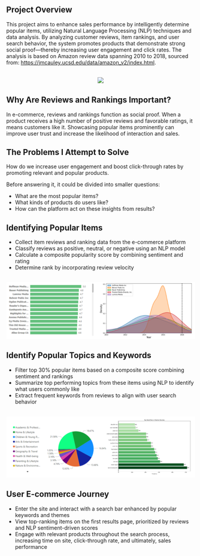 ## Project Overview
This project aims to enhance sales performance by intelligently determine popular items, utilizing Natural Language Processing (NLP) techniques and data analysis. By analyzing customer reviews, item rankings, and user search behavior, the system promotes products that demonstrate strong social proof—thereby increasing user engagement and click rates. The analysis is based on Amazon review data spanning 2010 to 2018, sourced from: https://jmcauley.ucsd.edu/data/amazon_v2/index.html.

<br>

<div align="center">
  
<img src="image/buy_now.gif" width="600">

</div>

## Why Are Reviews and Rankings Important?
In e-commerce, reviews and rankings function as social proof. When a product receives a high number of positive reviews and favorable ratings, it means customers like it. Showcasing popular items prominently can improve user trust and increase the likelihood of interaction and sales.


## The Problems I Attempt to Solve
How do we increase user engagement and boost click-through rates by promoting relevant and popular products.

Before answering it, it could be divided into smaller questions:
- What are the most popular items?
- What kinds of products do users like?
- How can the platform act on these insights from results?

## Identifying Popular Items
- Collect item reviews and ranking data from the e-commerce platform  
- Classify reviews as positive, neutral, or negative using an NLP model  
- Calculate a composite popularity score by combining sentiment and rating  
- Determine rank by incorporating review velocity  

<br>

<div align="center">
  
<img src="image/graph1.png" width="600">

</div>

## Identify Popular Topics and Keywords
- Filter top 30% popular items based on a composite score combining sentiment and rankings  
- Summarize top performing topics from these items using NLP to identify what users commonly like  
- Extract frequent keywords from reviews to align with user search behavior  

<br>

<div align="center">
  
<img src="image/graph2.png" width="600">

</div>

## User E-commerce Journey
- Enter the site and interact with a search bar enhanced by popular keywords and themes 
- View top-ranking items on the first results page, prioritized by reviews and NLP sentiment-driven scores  
- Engage with relevant products throughout the search process, increasing time on site, click-through rate, and ultimately, sales performance  
